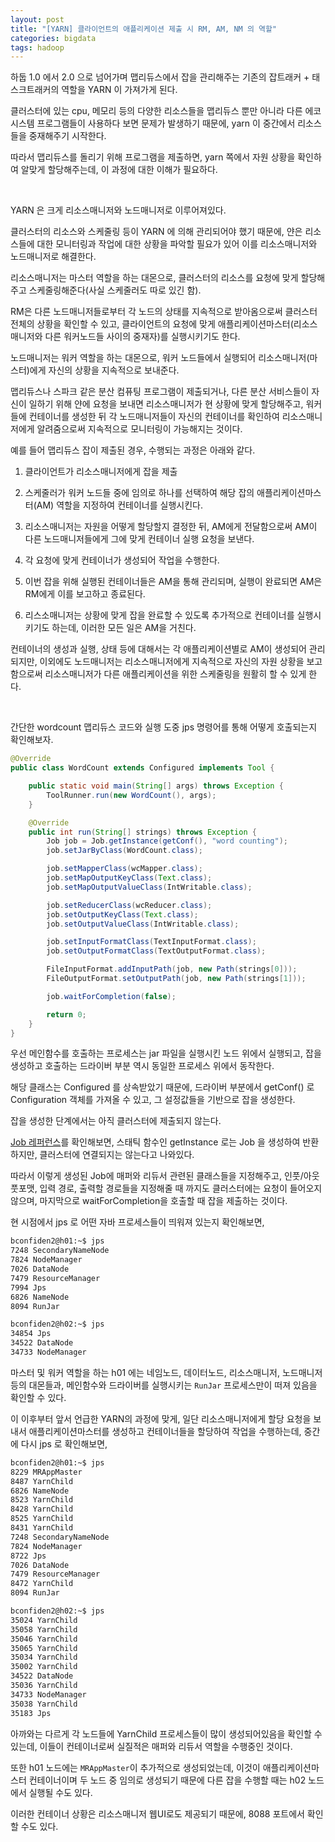 ```yaml
---
layout: post
title: "[YARN] 클라이언트의 애플리케이션 제출 시 RM, AM, NM 의 역할"
categories: bigdata
tags: hadoop
---
```


하둡 1.0 에서 2.0 으로 넘어가며 맵리듀스에서 잡을 관리해주는 기존의 잡트래커 + 태스크트래커의 역할을 YARN 이 가져가게 된다.

클러스터에 있는 cpu, 메모리 등의 다양한 리소스들을 맵리듀스 뿐만 아니라 다른 에코시스템 프로그램들이 사용하다 보면 문제가 발생하기 때문에, yarn 이 중간에서 리소스들을 중재해주기 시작한다.

따라서 맵리듀스를 돌리기 위해 프로그램을 제출하면, yarn 쪽에서 자원 상황을 확인하여 알맞게 할당해주는데, 이 과정에 대한 이해가 필요하다.

<br>

YARN 은 크게 리소스매니저와 노드매니저로 이루어져있다.

클러스터의 리소스와 스케줄링 등이 YARN 에 의해 관리되어야 했기 때문에, 얀은 리소스들에 대한 모니터링과 작업에 대한 상황을 파악할 필요가 있어 이를 리소스매니저와 노드매니저로 해결한다.

리소스매니저는 마스터 역할을 하는 대몬으로, 클러스터의 리소스를 요청에 맞게 할당해주고 스케줄링해준다(사실 스케줄러도 따로 있긴 함).

RM은 다른 노드매니저들로부터 각 노드의 상태를 지속적으로 받아옴으로써 클러스터 전체의 상황을 확인할 수 있고, 클라이언트의 요청에 맞게 애플리케이션마스터(리소스매니저와 다른 워커노드들 사이의 중재자)를 실행시키기도 한다.

노드매니저는 워커 역할을 하는 대몬으로, 워커 노드들에서 실행되어 리소스매니저(마스터)에게 자신의 상황을 지속적으로 보내준다.

맵리듀스나 스파크 같은 분산 컴퓨팅 프로그램이 제출되거나, 다른 분산 서비스들이 자신이 일하기 위해 얀에 요청을 보내면 리소스매니저가 현 상황에 맞게 할당해주고, 워커들에 컨테이너를 생성한 뒤 각 노드매니저들이 자신의 컨테이너를 확인하여 리소스매니저에게 알려줌으로써 지속적으로 모니터링이 가능해지는 것이다.

예를 들어 맵리듀스 잡이 제출된 경우, 수행되는 과정은 아래와 같다.

1. 클라이언트가 리소스매니저에게 잡을 제출

2. 스케줄러가 워커 노드들 중에 임의로 하나를 선택하여 해당 잡의 애플리케이션마스터(AM) 역할을 지정하여 컨테이너를 실행시킨다.

3. 리소스매니저는 자원을 어떻게 할당할지 결정한 뒤, AM에게 전달함으로써 AM이 다른 노드매니저들에게 그에 맞게 컨테이너 실행 요청을 보낸다.

4. 각 요청에 맞게 컨테이너가 생성되어 작업을 수행한다.

5. 이번 잡을 위해 실행된 컨테이너들은 AM을 통해 관리되며, 실행이 완료되면 AM은 RM에게 이를 보고하고 종료된다.

6. 리스소매니저는 상황에 맞게 잡을 완료할 수 있도록 추가적으로 컨테이너를 실행시키기도 하는데, 이러한 모든 일은 AM을 거친다.

컨테이너의 생성과 실행, 상태 등에 대해서는 각 애플리케이션별로 AM이 생성되어 관리되지만, 이외에도 노드매니저는 리소스매니저에게 지속적으로 자신의 자원 상황을 보고함으로써 리소스매니저가 다른 애플리케이션을 위한 스케줄링을 원활히 할 수 있게 한다.

<br>

간단한 wordcount 맵리듀스 코드와 실행 도중 jps 명령어를 통해 어떻게 호출되는지 확인해보자.

```java
@Override
public class WordCount extends Configured implements Tool {

    public static void main(String[] args) throws Exception {
        ToolRunner.run(new WordCount(), args);
    }

    @Override
    public int run(String[] strings) throws Exception {
        Job job = Job.getInstance(getConf(), "word counting");
        job.setJarByClass(WordCount.class);

        job.setMapperClass(wcMapper.class);
        job.setMapOutputKeyClass(Text.class);
        job.setMapOutputValueClass(IntWritable.class);

        job.setReducerClass(wcReducer.class);
        job.setOutputKeyClass(Text.class);
        job.setOutputValueClass(IntWritable.class);

        job.setInputFormatClass(TextInputFormat.class);
        job.setOutputFormatClass(TextOutputFormat.class);

        FileInputFormat.addInputPath(job, new Path(strings[0]));
        FileOutputFormat.setOutputPath(job, new Path(strings[1]));

        job.waitForCompletion(false);

        return 0;
    }
}
```

우선 메인함수를 호출하는 프로세스는 jar 파일을 실행시킨 노드 위에서 실행되고, 잡을 생성하고 호출하는 드라이버 부분 역시 동일한 프로세스 위에서 동작한다.

해당 클래스는 Configured 를 상속받았기 때문에, 드라이버 부분에서 getConf() 로 Configuration 객체를 가져올 수 있고, 그 설정값들을 기반으로 잡을 생성한다.

잡을 생성한 단계에서는 아직 클러스터에 제출되지 않는다.

[Job 레퍼런스](https://hadoop.apache.org/docs/r3.2.1/api/org/apache/hadoop/mapreduce/Job.html#getInstance-org.apache.hadoop.conf.Configuration-)를 확인해보면, 스태틱 함수인 getInstance 로는 Job 을 생성하여 반환하지만, 클러스터에 연결되지는 않는다고 나와있다.

따라서 이렇게 생성된 Job에 매퍼와 리듀서 관련된 클래스들을 지정해주고, 인풋/아웃풋포맷, 입력 경로, 출력할 경로들을 지정해줄 때 까지도 클러스터에는 요청이 들어오지 않으며, 마지막으로 waitForCompletion을 호출할 때 잡을 제출하는 것이다.

현 시점에서 jps 로 어떤 자바 프로세스들이 띄워져 있는지 확인해보면,

```bash
bconfiden2@h01:~$ jps
7248 SecondaryNameNode
7824 NodeManager
7026 DataNode
7479 ResourceManager
7994 Jps
6826 NameNode
8094 RunJar

bconfiden2@h02:~$ jps
34854 Jps
34522 DataNode
34733 NodeManager
```

마스터 및 워커 역할을 하는 h01 에는 네임노드, 데이터노드, 리소스매니저, 노드매니저등의 대몬들과, 메인함수와 드라이버를 실행시키는 ```RunJar``` 프로세스만이 떠져 있음을 확인할 수 있다.

이 이후부터 앞서 언급한 YARN의 과정에 맞게, 일단 리소스매니저에게 할당 요청을 보내서 애플리케이션마스터를 생성하고 컨테이너들을 할당하여 작업을 수행하는데, 중간에 다시 jps 로 확인해보면,

```bash
bconfiden2@h01:~$ jps
8229 MRAppMaster
8487 YarnChild
6826 NameNode
8523 YarnChild
8428 YarnChild
8525 YarnChild
8431 YarnChild
7248 SecondaryNameNode
7824 NodeManager
8722 Jps
7026 DataNode
7479 ResourceManager
8472 YarnChild
8094 RunJar

bconfiden2@h02:~$ jps
35024 YarnChild
35058 YarnChild
35046 YarnChild
35065 YarnChild
35034 YarnChild
35002 YarnChild
34522 DataNode
35036 YarnChild
34733 NodeManager
35038 YarnChild
35183 Jps
```

아까와는 다르게 각 노드들에 YarnChild 프로세스들이 많이 생성되어있음을 확인할 수 있는데, 이들이 컨테이너로써 실질적은 매퍼와 리듀서 역할을 수행중인 것이다.

또한 h01 노드에는 ```MRAppMaster```이 추가적으로 생성되었는데, 이것이 애플리케이션마스터 컨테이너이며 두 노드 중 임의로 생성되기 때문에 다른 잡을 수행할 때는 h02 노드에서 실행될 수도 있다.

이러한 컨테이너 상황은 리소스매니저 웹UI로도 제공되기 때문에, 8088 포트에서 확인할 수도 있다.
